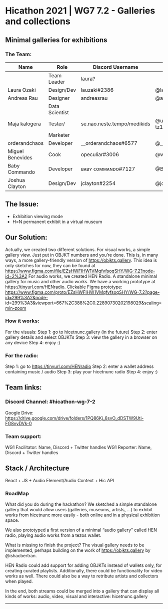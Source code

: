# Hicathon 2021 | WG7 7.2 - Galleries and collections

## Minimal galleries for exhibitions

### The Team:

|Name            |Role          |Discord Username           |Twitter Username|Wallet                    |
|----------------|--------------|---------------------------|----------------|------------------------------------|
|                |Team Leader   |laura?                     |                |                                    |
|Laura Ozaki     |Design/Dev    |lauzaki#2386               |@lauzaki        |tz1ZTDCfahwoYqF6sJmxTmbtGDskPoAateJX|
|Andreas Rau     |Designer      |andreasrau                 |@andreasrau_eu  |tz1Roq6end2LFtkpGrmuyRZH82xsWfaRCat1|
|                |Data Scientist|                           |                |                                    |
|Maja kalogera   |Tester/       |se.nao.neste.tempo/medikids|@uvdsc          tz1WJvfnevqRN6RnDDmaDj9S4tuiK2bJjU6a |
|                |Marketer      |                           |                |                                    |
|orderandchaos   |Developer     |__orderandchaos#6577       |@__orderandchaos|orderandchaos.tez                   |
|Miguel Benevides|Cook          |opeculiar#3006             |@webidente      |tz2K1rDmszPuzVQYUcyDFxeSm7ZEJdDvhXx4|
|Baby Commando   |Developer     |ʙᴀʙʏ ᴄᴏᴍᴍᴀɴᴅᴏ#7127         |@BabyCommando_  |tz1KseWbS7f7YQhGsGP8QmXDJyzrKV71xxyj|
|Joshua Clayton  |Design/Dev    |jclayton#2254              |@jclayton       |tz1M348mq4NQsN56yGhFtLo66LDRHD9WjHSu|



## The Issue:

- Exhibition viewing mode
- H=N permanent exhibit in a virtual museum

## Our Solution:
Actually, we created two different solutions.
For visual works, a simple gallery view. Just put in OBJKT numbers and you’re done. This is, in many ways, a more gallery-friendly version of https://objkts.gallery.
This idea is only sketches for now, they can be found at https://www.figma.com/file/EZsHWFIHW1VMqfvfsoqSHY/WG-7.2?node-id=2%3A2
For audio works, we created HEN Radio. A standalone minimal gallery for music and other audio works. We have a working prototype at https://tinyurl.com/HENradio.
Clickable Figma prototype: https://www.figma.com/proto/EZsHWFIHW1VMqfvfsoqSHY/WG-7.2?page-id=299%3A2&node-id=299%3A3&viewport=667%2C388%2C0.22890730202198029&scaling=min-zoom



### How it works:
For the visuals:
Step 1: go to hicetnunc.gallery (in the future)
Step 2: enter gallery details and select OBJKTs
Step 3: view the gallery in a browser on any device
Step 4: enjoy :)

### For the radio:
Step 1: go to https://tinyurl.com/HENradio
Step 2: enter a wallet address containing music / audio
Step 3: play your hicetnunc radio
Step 4: enjoy :)

## Team links: 

### Discord Channel: #hicathon-wg-7-2
Google Drive: https://drive.google.com/drive/folders/1PQ86Kj_6svO_dDSTW9Uti-FG8vyDVk-0

### Team support:
WG1 Facilitator: Name, Discord + Twitter handles
WG1 Reporter: Name, Discord + Twitter handles


## Stack / Architecture
React + JS + Audio Element/Audio Context + Hic API


### RoadMap

What did you do during the hackathon?
We sketched a simple standalone gallery that would allow users (galleries, museums, artists, ...) to exhibit works from hicetnunc more easily - both online and in a physical exhibition space.

We also prototyped a first version of a minimal “audio gallery” called HEN radio, playing audio works from a tezos wallet. 


What is missing to finish the project?
The visual gallery needs to be implemented, perhaps building on the work of https://objkts.gallery by @ishacbertran. 

HEN Radio could add support for adding OBJKTs instead of wallets only, for creating curated playlists. Additionally, there could be functionality for video works as well. 
There could also be a way to retribute artists and collectors when played.

In the end, both streams could be merged into a gallery that can display all kinds of works: audio, video, visual and interactive: hicetnunc.gallery








________________
